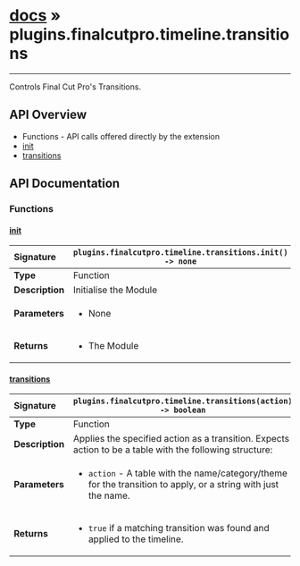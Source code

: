 # [docs](index.md) » plugins.finalcutpro.timeline.transitions
---

Controls Final Cut Pro's Transitions.

## API Overview
* Functions - API calls offered directly by the extension
 * [init](#init)
 * [transitions](#transitions)

## API Documentation

### Functions

#### [init](#init)
| <span style="float: left;">**Signature**</span> | <span style="float: left;">`plugins.finalcutpro.timeline.transitions.init() -> none` </span>                                                          |
| -----------------------------------------------------|---------------------------------------------------------------------------------------------------------|
| **Type**                                             | Function                                                                                         |
| **Description**                                      | Initialise the Module                                                                                         |
| **Parameters**                                       | <ul><li>None</li></ul>   |
| **Returns**                                          | <ul><li>The Module</li></ul>            |

#### [transitions](#transitions)
| <span style="float: left;">**Signature**</span> | <span style="float: left;">`plugins.finalcutpro.timeline.transitions(action) -> boolean` </span>                                                          |
| -----------------------------------------------------|---------------------------------------------------------------------------------------------------------|
| **Type**                                             | Function                                                                                         |
| **Description**                                      | Applies the specified action as a transition. Expects action to be a table with the following structure:                                                                                         |
| **Parameters**                                       | <ul><li><code>action</code>     - A table with the name/category/theme for the transition to apply, or a string with just the name.</li></ul>   |
| **Returns**                                          | <ul><li><code>true</code> if a matching transition was found and applied to the timeline.</li></ul>            |

